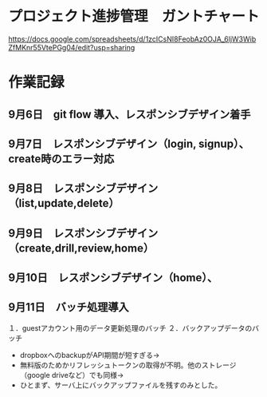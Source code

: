 # プロジェクト進捗管理　ガントチャート

https://docs.google.com/spreadsheets/d/1zcICsNI8FeobAz0OJA_6ljW3WibZfMKnr55VtePGg04/edit?usp=sharing

# 作業記録
## 9月6日　git flow 導入、レスポンシブデザイン着手
## 9月7日　レスポンシブデザイン（login, signup）、create時のエラー対応
## 9月8日　レスポンシブデザイン（list,update,delete）
## 9月9日　レスポンシブデザイン（create,drill,review,home）
## 9月10日　レスポンシブデザイン（home）、
## 9月11日　バッチ処理導入
１．guestアカウント用のデータ更新処理のバッチ
２．バックアップデータのバッチ
- dropboxへのbackupがAPI期間が短すぎる→
- 無料版のためかリフレッシュトークンの取得が不明。他のストレージ（google driveなど）でも同様→
- ひとまず、サーバ上にバックアップファイルを残すのみとした。



